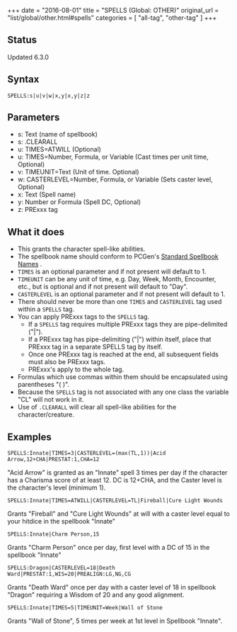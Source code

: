 +++
date = "2016-08-01"
title = "SPELLS (Global: OTHER)"
original_url = "list/global/other.html#spells"
categories = [ "all-tag", "other-tag" ]
+++

## Status

Updated 6.3.0

## Syntax

`SPELLS:s|u|v|w|x,y|x,y|z|z`

## Parameters

-   s: Text (name of spellbook)
-   s: .CLEARALL
-   u: TIMES=ATWILL (Optional)
-   u: TIMES=Number, Formula, or Variable (Cast times
    per unit time, Optional)
-   v: TIMEUNIT=Text (Unit of time. Optional)
-   w: CASTERLEVEL=Number, Formula, or Variable (Sets
    caster level, Optional)
-   x: Text (Spell name)
-   y: Number or Formula (Spell DC, Optional)
-   z: PRExxx tag



What it does
------------

-   This grants the character spell-like abilities.
-   The spellbook name should conform to PCGen's [Standard Spellbook
    Names](/list/lst-standards.html#stdspellname) .
-   `TIMES` is an optional parameter and if not present will default
    to 1.
-   `TIMEUNIT` can be any unit of time, e.g. Day, Week, Month,
    Encounter, etc., but is optional and if not present will default
    to "Day".
-   `CASTERLEVEL` is an optional parameter and if not present will
    default to 1.
-   There should never be more than one `TIMES` and `CASTERLEVEL` tag
    used within a `SPELLS` tag.
-   You can apply PRExxx tags to the `SPELLS` tag.
    -   If a `SPELLS` tag requires multiple PRExxx tags they are
        pipe-delimited ("|").
    -   If a PRExxx tag has pipe-delimiting ("|") within itself, place
        that PRExxx tag in a separate SPELLS tag by itself.
    -   Once one PRExxx tag is reached at the end, all subsequent fields
        must also be PRExxx tags.
    -   PRExxx's apply to the whole tag.
-   Formulas which use commas within them should be encapsulated using
    parentheses "( )".
-   Because the `SPELLS` tag is not associated with any one class the
    variable "CL" will not work in it.
-   Use of `.CLEARALL` will clear all spell-like abilities for
    the character/creature.

Examples
--------

`SPELLS:Innate|TIMES=3|CASTERLEVEL=(max(TL,1))|Acid Arrow,12+CHA|PRESTAT:1,CHA=12`

"Acid Arrow" is granted as an "Innate" spell 3 times per day if the
character has a Charisma score of at least 12. DC is 12+CHA, and the
Caster level is the character's level (minimum 1).

`SPELLS:Innate|TIMES=ATWILL|CASTERLEVEL=TL|Fireball|Cure Light Wounds`

Grants "Fireball" and "Cure Light Wounds" at will with a caster level
equal to your hitdice in the spellbook "Innate"

`SPELLS:Innate|Charm Person,15`

Grants "Charm Person" once per day, first level with a DC of 15 in the
spellbook "Innate"

`SPELLS:Dragon|CASTERLEVEL=18|Death Ward|PRESTAT:1,WIS=20|PREALIGN:LG,NG,CG`

Grants "Death Ward" once per day with a caster level of 18 in spellbook
"Dragon" requiring a Wisdom of 20 and any good alignment.

`SPELLS:Innate|TIMES=5|TIMEUNIT=Week|Wall of Stone`

Grants "Wall of Stone", 5 times per week at 1st level in Spellbook
"Innate".

